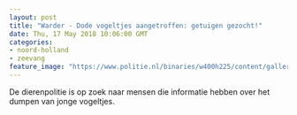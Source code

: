 ```yaml
---
layout: post
title: "Warder - Dode vogeltjes aangetroffen: getuigen gezocht!"
date: Thu, 17 May 2018 10:06:00 GMT
categories: 
- noord-holland 
- zeevang 
feature_image: "https://www.politie.nl/binaries/w400h225/content/gallery/politie/nieuws/2018/mei/04-nh/warder.jpg"
---
```


De dierenpolitie is op zoek naar mensen die informatie hebben over het dumpen van jonge vogeltjes.
